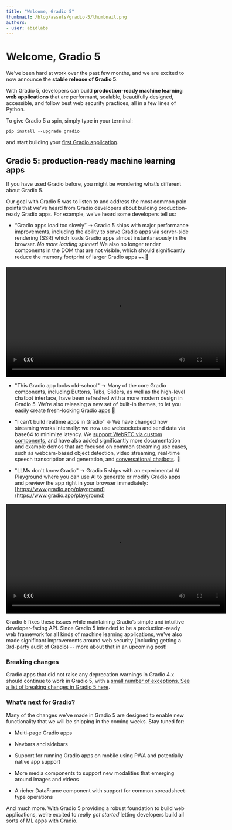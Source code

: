 ```yaml
---
title: "Welcome, Gradio 5" 
thumbnail: /blog/assets/gradio-5/thumbnail.png
authors:
- user: abidlabs
---
```


# Welcome, Gradio 5

We’ve been hard at work over the past few months, and we are excited to now announce the **stable release of Gradio 5**. 

With Gradio 5, developers can build **production-ready machine learning web applications** that are performant, scalable, beautifully designed, accessible, and follow best web security practices, all in a few lines of Python.

To give Gradio 5 a spin, simply type in your terminal:

```
pip install --upgrade gradio
```

and start building your [first Gradio application](https://www.gradio.app/guides/quickstart).

## Gradio 5: production-ready machine learning apps

If you have used Gradio before, you might be wondering what’s different about Gradio 5. 

Our goal with Gradio 5 was to listen to and address the most common pain points that we’ve heard from Gradio developers about building production-ready Gradio apps. For example, we’ve heard some developers tell us:

*   “Gradio apps load too slowly” → Gradio 5 ships with major performance improvements, including the ability to serve Gradio apps via server-side rendering (SSR) which loads Gradio apps almost instantaneously in the browser. _No more loading spinner_! We also no longer render components in the DOM that are not visible, which should significantly reduce the memory footprint of larger Gradio apps 🏎️💨

<video width="600" controls playsinline>
  <source src="https://huggingface.co/datasets/huggingface/documentation-images/resolve/main/blog/gradio-5/gradio-4-vs-5-load.mp4">
</video>


*   "This Gradio app looks old-school" → Many of the core Gradio components, including Buttons, Tabs, Sliders, as well as the high-level chatbot interface, have been refreshed with a more modern design in Gradio 5. We’re also releasing a new set of built-in themes, to let you easily create fresh-looking Gradio apps 🎨

*   “I can’t build realtime apps in Gradio” → We have changed how streaming works internally: we now use websockets and send data via base64 to minimize latency. We [support WebRTC via custom components](https://huggingface.co/spaces/freddyaboulton/webrtc), and have also added significantly more documentation and example demos that are focused on common streaming use cases, such as webcam-based object detection, video streaming, real-time speech transcription and generation, and [conversational chatbots](https://huggingface.co/spaces/gradio/omni-mini). 🎤


*   "LLMs don't know Gradio" → Gradio 5 ships with an experimental AI Playground where you can use AI to generate or modify Gradio apps and preview the app right in your browser immediately: [https://www.gradio.app/playground](https://www.gradio.app/playground) 

<video width="600" controls>
  <source src="https://huggingface.co/datasets/huggingface/documentation-images/raw/main/blog/gradio-5/simple-playground.mp4">
</video>

Gradio 5 fixes these issues while maintaining Gradio’s simple and intuitive developer-facing API. Since Gradio 5 intended to be a production-ready web framework for all kinds of machine learning applications, we've also made significant improvements around web security (including getting a 3rd-party audit of Gradio) -- more about that in an upcoming post!

### Breaking changes

Gradio apps that did not raise any deprecation warnings in Gradio 4.x should continue to work in Gradio 5, with a [small number of exceptions. See a list of breaking changes in Gradio 5 here](https://github.com/gradio-app/gradio/issues/9463). 

### What’s next for Gradio?

Many of the changes we’ve made in Gradio 5 are designed to enable new functionality that we will be shipping in the coming weeks. Stay tuned for:

*   Multi-page Gradio apps
    
*   Navbars and sidebars
    
*   Support for running Gradio apps on mobile using PWA and potentially native app support
    
*   More media components to support new modalities that emerging around images and videos
    
*   A richer DataFrame component with support for common spreadsheet-type operations
    

And much more. With Gradio 5 providing a robust foundation to build web applications, we’re excited to _really_ _get started_ letting developers build all sorts of ML apps with Gradio.